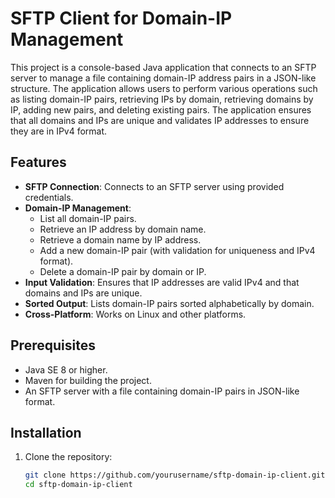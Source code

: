 # SFTP Client for Domain-IP Management

This project is a console-based Java application that connects to an SFTP server to manage a file containing domain-IP address pairs in a JSON-like structure. The application allows users to perform various operations such as listing domain-IP pairs, retrieving IPs by domain, retrieving domains by IP, adding new pairs, and deleting existing pairs. The application ensures that all domains and IPs are unique and validates IP addresses to ensure they are in IPv4 format.

## Features

- **SFTP Connection**: Connects to an SFTP server using provided credentials.
- **Domain-IP Management**:
  - List all domain-IP pairs.
  - Retrieve an IP address by domain name.
  - Retrieve a domain name by IP address.
  - Add a new domain-IP pair (with validation for uniqueness and IPv4 format).
  - Delete a domain-IP pair by domain or IP.
- **Input Validation**: Ensures that IP addresses are valid IPv4 and that domains and IPs are unique.
- **Sorted Output**: Lists domain-IP pairs sorted alphabetically by domain.
- **Cross-Platform**: Works on Linux and other platforms.

## Prerequisites

- Java SE 8 or higher.
- Maven for building the project.
- An SFTP server with a file containing domain-IP pairs in JSON-like format.

## Installation

1. Clone the repository:
   ```bash
   git clone https://github.com/yourusername/sftp-domain-ip-client.git
   cd sftp-domain-ip-client
